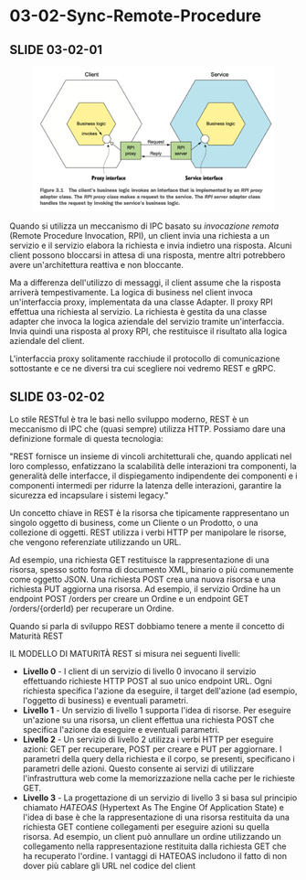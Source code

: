 # 03-02-Sync-Remote-Procedure

## SLIDE 03-02-01

<figure><img src="../.gitbook/assets/Screenshot 2023-08-18 alle 18.07.01.png" alt=""><figcaption></figcaption></figure>

Quando si utilizza un meccanismo di IPC basato su _invocazione remota_ (Remote Procedure Invocation, RPI), un client invia una richiesta a un servizio e il servizio elabora la richiesta e invia indietro una risposta. Alcuni client possono bloccarsi in attesa di una risposta, mentre altri potrebbero avere un'architettura reattiva e non bloccante.&#x20;

Ma a differenza dell'utilizzo di messaggi, il client assume che la risposta arriverà tempestivamente. La logica di business nel client invoca un'interfaccia proxy, implementata da una classe Adapter. Il proxy RPI effettua una richiesta al servizio. La richiesta è gestita da una classe adapter che invoca la logica aziendale del servizio tramite un'interfaccia. Invia quindi una risposta al proxy RPI, che restituisce il risultato alla logica aziendale del client.

L'interfaccia proxy solitamente racchiude il protocollo di comunicazione sottostante e ce ne diversi tra cui scegliere noi vedremo REST e gRPC.

## SLIDE 03-02-02

Lo stile RESTful è tra le basi nello sviluppo moderno, REST è un meccanismo di IPC che (quasi sempre) utilizza HTTP. Possiamo dare una definizione formale di questa tecnologia:&#x20;

"REST fornisce un insieme di vincoli architetturali che, quando applicati nel loro complesso, enfatizzano la scalabilità delle interazioni tra componenti, la generalità delle interfacce, il dispiegamento indipendente dei componenti e i componenti intermedi per ridurre la latenza delle interazioni, garantire la sicurezza ed incapsulare i sistemi legacy."&#x20;

Un concetto chiave in REST è la risorsa che tipicamente rappresentano un singolo oggetto di business, come un Cliente o un Prodotto, o una collezione di oggetti. REST utilizza i verbi HTTP per manipolare le risorse, che vengono referenziate utilizzando un URL.&#x20;

Ad esempio, una richiesta GET restituisce la rappresentazione di una risorsa, spesso sotto forma di documento XML, binario o più comunemente come oggetto JSON. Una richiesta POST crea una nuova risorsa e una richiesta PUT aggiorna una risorsa. Ad esempio, il servizio Ordine ha un endpoint POST /orders per creare un Ordine e un endpoint GET /orders/{orderId} per recuperare un Ordine.

Quando si parla di sviluppo REST dobbiamo tenere a mente il concetto di Maturità REST

IL MODELLO DI MATURITÀ REST si misura nei seguenti livelli:&#x20;

* **Livello 0** - I client di un servizio di livello 0 invocano il servizio effettuando richieste HTTP POST al suo unico endpoint URL. Ogni richiesta specifica l'azione da eseguire, il target dell'azione (ad esempio, l'oggetto di business) e eventuali parametri.&#x20;
* **Livello 1** - Un servizio di livello 1 supporta l'idea di risorse. Per eseguire un'azione su una risorsa, un client effettua una richiesta POST che specifica l'azione da eseguire e eventuali parametri.&#x20;
* **Livello 2** - Un servizio di livello 2 utilizza i verbi HTTP per eseguire azioni: GET per recuperare, POST per creare e PUT per aggiornare. I parametri della query della richiesta e il corpo, se presenti, specificano i parametri delle azioni. Questo consente ai servizi di utilizzare l'infrastruttura web come la memorizzazione nella cache per le richieste GET.&#x20;
* **Livello 3** - La progettazione di un servizio di livello 3 si basa sul principio chiamato _HATEOAS_ (Hypertext As The Engine Of Application State) e l'idea di base è che la rappresentazione di una risorsa restituita da una richiesta GET contiene collegamenti per eseguire azioni su quella risorsa. Ad esempio, un client può annullare un ordine utilizzando un collegamento nella rappresentazione restituita dalla richiesta GET che ha recuperato l'ordine. I vantaggi di HATEOAS includono il fatto di non dover più cablare gli URL nel codice del client
